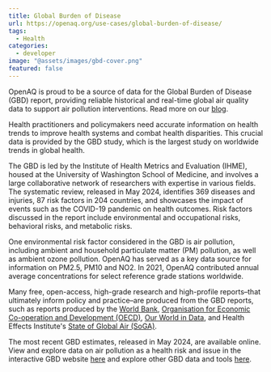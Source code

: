 ```yaml
---
title: Global Burden of Disease
url: https://openaq.org/use-cases/global-burden-of-disease/
tags:
  - Health
categories:
  - developer
image: "@assets/images/gbd-cover.png"
featured: false
---
```


OpenAQ is proud to be a source of data for the Global Burden of Disease (GBD) report, providing reliable historical and real-time global air quality data to support air pollution interventions. Read more on our [blog](https://openaq.medium.com/data-from-openaq-inform-health-policy-and-practice-through-the-global-burden-of-disease-report-bfda20f59f49).

Health practitioners and policymakers need accurate information on health trends to improve health systems and combat health disparities. This crucial data is provided by the GBD  study, which is the largest study on worldwide trends in global health.

The GBD is led by the Institute of Health Metrics and Evaluation (IHME), housed at the University of Washington School of Medicine, and involves a large collaborative network of researchers with expertise in various fields. The systematic review, released in May 2024, identifies 369 diseases and injuries, 87 risk factors in 204 countries, and showcases the impact of events such as the COVID-19 pandemic on health outcomes. Risk factors discussed in the report include environmental and occupational risks, behavioral risks, and metabolic risks.

One environmental risk factor considered in the GBD is air pollution, including ambient and household particulate matter (PM) pollution, as well as ambient ozone pollution. OpenAQ has served as a key data source for information on PM2.5, PM10 and NO2. In 2021, OpenAQ contributed annual average concentrations for select reference grade stations worldwide.

Many free, open-access, high-grade research and high-profile reports–that ultimately inform policy and practice–are produced from the GBD reports, such as reports produced by the [World Bank](http://hdl.handle.net/10986/25013), [](https://www.stateofglobalair.org/)[Organisation for Economic Co-operation and Development (OECD)](https://www.oecd.org/health/UNIATF-OECD-Brochure.pdf), [Our World in Data](https://ourworldindata.org/grapher/disease-burden-by-region), and Health Effects Institute's [State of Global Air (SoGA)](https://www.stateofglobalair.org/).

The most recent GBD estimates, released in May 2024, are available online. View and explore data on air pollution as a health risk and issue in the interactive GBD website [here](https://www.healthdata.org/research-analysis/health-risks-issues/air-pollution) and explore other GBD data and tools [here](https://www.healthdata.org/research-analysis/gbd-data).


